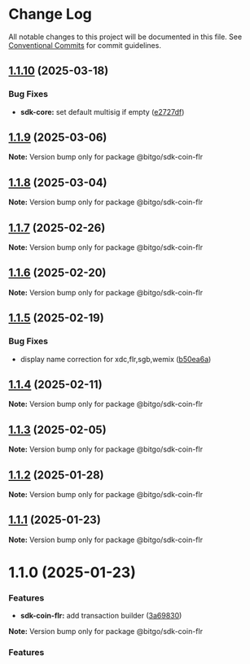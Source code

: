# Change Log

All notable changes to this project will be documented in this file.
See [Conventional Commits](https://conventionalcommits.org) for commit guidelines.

## [1.1.10](https://github.com/BitGo/BitGoJS/compare/@bitgo/sdk-coin-flr@1.1.9...@bitgo/sdk-coin-flr@1.1.10) (2025-03-18)

### Bug Fixes

- **sdk-core:** set default multisig if empty ([e2727df](https://github.com/BitGo/BitGoJS/commit/e2727dfc89dd314a607b737e761e5eff824606af))

## [1.1.9](https://github.com/BitGo/BitGoJS/compare/@bitgo/sdk-coin-flr@1.1.8...@bitgo/sdk-coin-flr@1.1.9) (2025-03-06)

**Note:** Version bump only for package @bitgo/sdk-coin-flr

## [1.1.8](https://github.com/BitGo/BitGoJS/compare/@bitgo/sdk-coin-flr@1.1.5...@bitgo/sdk-coin-flr@1.1.8) (2025-03-04)

**Note:** Version bump only for package @bitgo/sdk-coin-flr

## [1.1.7](https://github.com/BitGo/BitGoJS/compare/@bitgo/sdk-coin-flr@1.1.5...@bitgo/sdk-coin-flr@1.1.7) (2025-02-26)

**Note:** Version bump only for package @bitgo/sdk-coin-flr

## [1.1.6](https://github.com/BitGo/BitGoJS/compare/@bitgo/sdk-coin-flr@1.1.5...@bitgo/sdk-coin-flr@1.1.6) (2025-02-20)

**Note:** Version bump only for package @bitgo/sdk-coin-flr

## [1.1.5](https://github.com/BitGo/BitGoJS/compare/@bitgo/sdk-coin-flr@1.1.4...@bitgo/sdk-coin-flr@1.1.5) (2025-02-19)

### Bug Fixes

- display name correction for xdc,flr,sgb,wemix ([b50ea6a](https://github.com/BitGo/BitGoJS/commit/b50ea6ad6723e755ac8e5c61380ffe5735d74a4b))

## [1.1.4](https://github.com/BitGo/BitGoJS/compare/@bitgo/sdk-coin-flr@1.1.3...@bitgo/sdk-coin-flr@1.1.4) (2025-02-11)

**Note:** Version bump only for package @bitgo/sdk-coin-flr

## [1.1.3](https://github.com/BitGo/BitGoJS/compare/@bitgo/sdk-coin-flr@1.1.2...@bitgo/sdk-coin-flr@1.1.3) (2025-02-05)

**Note:** Version bump only for package @bitgo/sdk-coin-flr

## [1.1.2](https://github.com/BitGo/BitGoJS/compare/@bitgo/sdk-coin-flr@1.1.1...@bitgo/sdk-coin-flr@1.1.2) (2025-01-28)

**Note:** Version bump only for package @bitgo/sdk-coin-flr

## [1.1.1](https://github.com/BitGo/BitGoJS/compare/@bitgo/sdk-coin-flr@1.1.0...@bitgo/sdk-coin-flr@1.1.1) (2025-01-23)

**Note:** Version bump only for package @bitgo/sdk-coin-flr

# 1.1.0 (2025-01-23)

### Features

- **sdk-coin-flr:** add transaction builder ([3a69830](https://github.com/BitGo/BitGoJS/commit/3a69830ad63b6b6b0035a4a954fa834372239f16))

**Note:** Version bump only for package @bitgo/sdk-coin-flr

### Features
